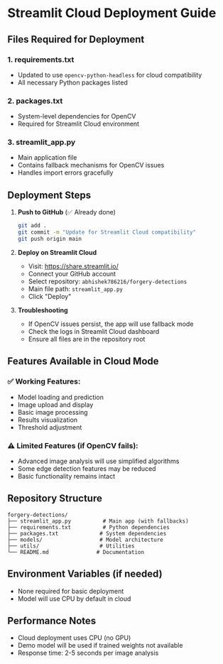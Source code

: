 # Streamlit Cloud Deployment Guide

## Files Required for Deployment

### 1. requirements.txt
- Updated to use `opencv-python-headless` for cloud compatibility
- All necessary Python packages listed

### 2. packages.txt
- System-level dependencies for OpenCV
- Required for Streamlit Cloud environment

### 3. streamlit_app.py
- Main application file
- Contains fallback mechanisms for OpenCV issues
- Handles import errors gracefully

## Deployment Steps

1. **Push to GitHub** (✅ Already done)
   ```bash
   git add .
   git commit -m "Update for Streamlit Cloud compatibility"
   git push origin main
   ```

2. **Deploy on Streamlit Cloud**
   - Visit: https://share.streamlit.io/
   - Connect your GitHub account
   - Select repository: `abhishek786216/forgery-detections`
   - Main file path: `streamlit_app.py`
   - Click "Deploy"

3. **Troubleshooting**
   - If OpenCV issues persist, the app will use fallback mode
   - Check the logs in Streamlit Cloud dashboard
   - Ensure all files are in the repository root

## Features Available in Cloud Mode

### ✅ Working Features:
- Model loading and prediction
- Image upload and display
- Basic image processing
- Results visualization
- Threshold adjustment

### ⚠️ Limited Features (if OpenCV fails):
- Advanced image analysis will use simplified algorithms
- Some edge detection features may be reduced
- Basic functionality remains intact

## Repository Structure
```
forgery-detections/
├── streamlit_app.py          # Main app (with fallbacks)
├── requirements.txt          # Python dependencies  
├── packages.txt             # System dependencies
├── models/                  # Model architecture
├── utils/                   # Utilities
└── README.md               # Documentation
```

## Environment Variables (if needed)
- None required for basic deployment
- Model will use CPU by default in cloud

## Performance Notes
- Cloud deployment uses CPU (no GPU)
- Demo model will be used if trained weights not available
- Response time: 2-5 seconds per image analysis